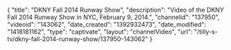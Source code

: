 {
    "title": "DKNY Fall 2014 Runway Show",
    "description": "Video of the DKNY Fall 2014 Runway Show in NYC, February 9, 2014.",
    "channelid": "137950",
    "videoid": "143062",
    "date_created": "1392932473",
    "date_modified": "1418181162",
    "type": "captivate",
    "layout": "channelVideo",
    "url": "\/tilly-s-tv\/dkny-fall-2014-runway-show\/137950-143062"
}